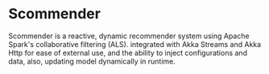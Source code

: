 # Scommender

Scommender is a reactive, dynamic recommender system using Apache Spark's collaborative filtering (ALS). integrated with
Akka Streams and Akka Http for ease of external use, and the ability to inject configurations and data, also, updating model 
dynamically in runtime.
